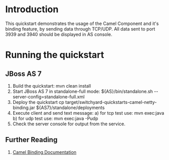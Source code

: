 Introduction
============
This quickstart demonstrates the usage of the Camel Component and it's binding feature, by sending 
data through TCP/UDP. All data sent to port 3939 and 3940 should be displayed in AS console.

Running the quickstart
======================

JBoss AS 7
----------
1. Build the quickstart:
    mvn clean install
2. Start JBoss AS 7 in standalone-full mode:
    ${AS}/bin/standalone.sh --server-config=standalone-full.xml
3. Deploy the quickstart
    cp target/switchyard-quickstarts-camel-netty-binding.jar ${AS7}/standalone/deployments
4. Execute client and send text message:
    a) for tcp test use: mvn exec:java
    b) for udp test use: mvn exec:java -Pudp
5. Check the server console for output from the service.

## Further Reading

1. [Camel Binding Documentation](https://docs.jboss.org/author/display/SWITCHYARD/Camel+Bindings)

